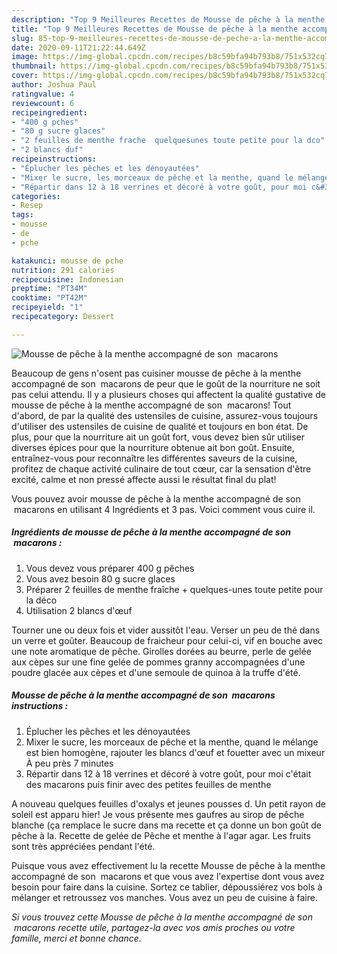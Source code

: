 ```yaml
---
description: "Top 9 Meilleures Recettes de Mousse de pêche à la menthe accompagné de son  macarons"
title: "Top 9 Meilleures Recettes de Mousse de pêche à la menthe accompagné de son  macarons"
slug: 85-top-9-meilleures-recettes-de-mousse-de-peche-a-la-menthe-accompagne-de-son-macarons
date: 2020-09-11T21:22:44.649Z
image: https://img-global.cpcdn.com/recipes/b8c59bfa94b793b8/751x532cq70/mousse-de-peche-a-la-menthe-accompagne-de-son-macarons-photo-principale-de-la-recette.jpg
thumbnail: https://img-global.cpcdn.com/recipes/b8c59bfa94b793b8/751x532cq70/mousse-de-peche-a-la-menthe-accompagne-de-son-macarons-photo-principale-de-la-recette.jpg
cover: https://img-global.cpcdn.com/recipes/b8c59bfa94b793b8/751x532cq70/mousse-de-peche-a-la-menthe-accompagne-de-son-macarons-photo-principale-de-la-recette.jpg
author: Joshua Paul
ratingvalue: 4
reviewcount: 6
recipeingredient:
- "400 g pches"
- "80 g sucre glaces"
- "2 feuilles de menthe frache  quelquesunes toute petite pour la dco"
- "2 blancs duf"
recipeinstructions:
- "Éplucher les pêches et les dénoyautées"
- "Mixer le sucre, les morceaux de pêche et la menthe, quand le mélange est bien homogène, rajouter les blancs d&#39;œuf et fouetter avec un mixeur À peu près 7 minutes"
- "Répartir dans 12 à 18 verrines et décoré à votre goût, pour moi c&#39;était des macarons puis finir avec des petites feuilles de menthe"
categories:
- Resep
tags:
- mousse
- de
- pche

katakunci: mousse de pche 
nutrition: 291 calories
recipecuisine: Indonesian
preptime: "PT34M"
cooktime: "PT42M"
recipeyield: "1"
recipecategory: Dessert

---
```



![Mousse de pêche à la menthe accompagné de son  macarons](https://img-global.cpcdn.com/recipes/b8c59bfa94b793b8/751x532cq70/mousse-de-peche-a-la-menthe-accompagne-de-son-macarons-photo-principale-de-la-recette.jpg)

Beaucoup de gens n'osent pas cuisiner mousse de pêche à la menthe accompagné de son  macarons de peur que le goût de la nourriture ne soit pas celui attendu. Il y a plusieurs choses qui affectent la qualité gustative de mousse de pêche à la menthe accompagné de son  macarons! Tout d'abord, de par la qualité des ustensiles de cuisine, assurez-vous toujours d'utiliser des ustensiles de cuisine de qualité et toujours en bon état. De plus, pour que la nourriture ait un goût fort, vous devez bien sûr utiliser diverses épices pour que la nourriture obtenue ait bon goût. Ensuite, entraînez-vous pour reconnaître les différentes saveurs de la cuisine, profitez de chaque activité culinaire de tout cœur, car la sensation d'être excité, calme et non pressé affecte aussi le résultat final du plat!

<!--inarticleads1-->

Vous pouvez avoir mousse de pêche à la menthe accompagné de son  macarons en utilisant 4 Ingrédients et 3 pas. Voici comment vous cuire il.

##### Ingrédients de mousse de pêche à la menthe accompagné de son  macarons :

1. Vous devez vous préparer 400 g pêches
1. Vous avez besoin 80 g sucre glaces
1. Préparer 2 feuilles de menthe fraîche + quelques-unes toute petite pour la déco
1. Utilisation 2 blancs d&#39;œuf


Tourner une ou deux fois et vider aussitôt l&#39;eau. Verser un peu de thé dans un verre et goûter. Beaucoup de fraicheur pour celui-ci, vif en bouche avec une note aromatique de pêche. Girolles dorées au beurre, perle de gelée aux cèpes sur une fine gelée de pommes granny accompagnées d&#39;une poudre glacée aux cèpes et d&#39;une semoule de quinoa à la truffe d&#39;été. 

<!--inarticleads2-->

##### Mousse de pêche à la menthe accompagné de son  macarons instructions :

1. Éplucher les pêches et les dénoyautées
1. Mixer le sucre, les morceaux de pêche et la menthe, quand le mélange est bien homogène, rajouter les blancs d&#39;œuf et fouetter avec un mixeur À peu près 7 minutes
1. Répartir dans 12 à 18 verrines et décoré à votre goût, pour moi c&#39;était des macarons puis finir avec des petites feuilles de menthe


A nouveau quelques feuilles d&#39;oxalys et jeunes pousses d. Un petit rayon de soleil est apparu hier! Je vous présente mes gaufres au sirop de pêche blanche (ça remplace le sucre dans ma recette et ça donne un bon goût de pêche à la. Recette de gelée de Pêche et menthe à l&#39;agar agar. Les fruits sont très appréciées pendant l&#39;été. 

<!--inarticleads1-->

<p>
Puisque vous avez effectivement lu la recette Mousse de pêche à la menthe accompagné de son  macarons et que vous avez l'expertise dont vous avez besoin pour faire dans la cuisine. Sortez ce tablier, dépoussiérez vos bols à mélanger et retroussez vos manches. Vous avez un peu de cuisine à faire.
</p>

<p>
<i>Si vous trouvez cette Mousse de pêche à la menthe accompagné de son  macarons recette utile, partagez-la avec vos amis proches ou votre famille, merci et bonne chance.</i>
</p>

